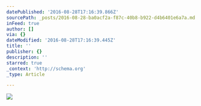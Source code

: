 ```yaml
---
datePublished: '2016-08-28T17:16:39.866Z'
sourcePath: _posts/2016-08-28-ba0acf2a-f87c-40b8-b922-d4b6401e6a7a.md
inFeed: true
author: []
via: {}
dateModified: '2016-08-28T17:16:39.445Z'
title: ''
publisher: {}
description: ''
starred: true
_context: 'http://schema.org'
_type: Article

---
```

![](https://the-grid-user-content.s3-us-west-2.amazonaws.com/967e65e0-40e2-40db-82d4-48a887644d9a.jpg)